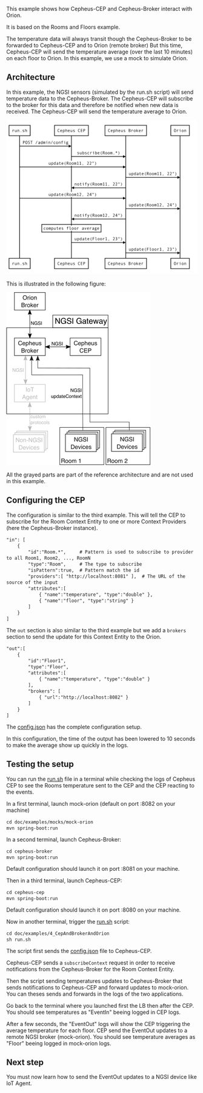 This example shows how Cepheus-CEP and Cepheus-Broker interact with Orion.

It is based on the Rooms and Floors example.

The temperature data will always transit though the Cepheus-Broker to be forwarded to Cepheus-CEP and to Orion (remote broker)
But this time, Cepheus-CEP will send the temperature average (over the last 10 minutes) on each floor to Orion.
In this example, we use a mock to simulate Orion.


## Architecture
In this example, the NGSI sensors (simulated by the run.sh script) will send temperature data to the Cepheus-Broker.
The Cepheus-CEP will subscribe to the broker for this data and therefore be notified when new data is received.
The Cepheus-CEP will send the temperature average to Orion.

![example4](../../fig/example4-sequence.png)

This is illustrated in the following figure:

![example4](../../fig/example4.png)

All the grayed parts are part of the reference architecture and are not used in this example.

## Configuring the CEP

The configuration is similar to the third example.
This will tell the CEP to subscribe for the Room Context Entity to one or more Context Providers (here the Cepheus-Broker instance).

    "in": [
        {
            "id":"Room.*",     # Pattern is used to subscribe to provider to all Room1, Room2, ..., RoomN
            "type":"Room",     # The type to subscribe
            "isPattern":true,  # Pattern match the id
            "providers":[ "http://localhost:8081" ],  # The URL of the source of the input
            "attributes":[
                { "name":"temperature", "type":"double" },
                { "name":"floor", "type":"string" }
            ]
        }
    ]

The `out` section is also similar to the third example but we add a `brokers` section
to send the update for this Context Entity to the Orion.

    "out":[
        {
            "id":"Floor1",
            "type":"Floor",
            "attributes":[
                { "name":"temperature", "type":"double" }
            ],
            "brokers": [
                { "url":"http://localhost:8082" }
            ]
        }
    ]

The [config.json](config.json) has the complete configuration setup.

In this configuration, the time of the output has been lowered to 10 seconds
to make the average show up quickly in the logs.

## Testing the setup

You can run the [run.sh](run.sh) file in a terminal while checking the logs of Cepheus CEP
to see the Rooms temperature sent to the CEP and the CEP reacting to the events.

In a first terminal, launch mock-orion (default on port :8082 on your machine)

    cd doc/examples/mocks/mock-orion
    mvn spring-boot:run

In a second terminal, launch Cepheus-Broker:

    cd cepheus-broker
    mvn spring-boot:run

Default configuration should launch it on port :8081 on your machine.

Then in a third terminal, launch Cepheus-CEP:

    cd cepheus-cep
    mvn spring-boot:run

Default configuration should launch it on port :8080 on your machine.

Now in another terminal, trigger the [run.sh](run.sh) script:

    cd doc/examples/4_CepAndBrokerAndOrion
    sh run.sh

The script first sends the [config.json](config.json) file to Cepheus-CEP.

Cepheus-CEP sends a `subscribeContext` request in order to receive notifications from the Cepheus-Broker for the Room Context Entity.

Then the script sending temperatures updates to Cepheus-Broker that sends notifications to Cepheus-CEP and forward updates to mock-orion.
You can theses sends and forwards in the logs of the two applications.

Go back to the terminal where you launched first the LB then after the CEP. You should see temperatures as "EventIn" beeing logged in CEP logs.

After a few seconds, the "EventOut" logs will show the CEP triggering the average temperature for each floor.
CEP send the EventOut updates to a remote NGSI broker (mock-orion).
You should see temperature averages as "Floor" beeing logged in mock-orion logs.

## Next step

You must now learn how to send the EventOut updates to a NGSI device like IoT Agent.
